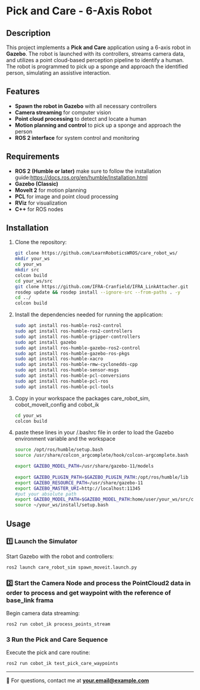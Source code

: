 # Pick and Care - 6-Axis Robot

## Description
This project implements a **Pick and Care** application using a 6-axis robot in **Gazebo**. The robot is launched with its controllers, streams camera data, and utilizes a point cloud-based perception pipeline to identify a human. The robot is programmed to pick up a sponge and approach the identified person, simulating an assistive interaction.

## Features
- **Spawn the robot in Gazebo** with all necessary controllers
- **Camera streaming** for computer vision
- **Point cloud processing** to detect and locate a human
- **Motion planning and control** to pick up a sponge and approach the person
- **ROS 2 interface** for system control and monitoring

## Requirements
- **ROS 2 (Humble or later)** make sure to follow the installation guide:https://docs.ros.org/en/humble/Installation.html
- **Gazebo (Classic)**
- **MoveIt 2** for motion planning
- **PCL** for image and point cloud processing
- **RViz** for visualization
- **C++** for ROS nodes

## Installation

1. Clone the repository:
   ```bash
   git clone https://github.com/LearnRoboticsWROS/care_robot_ws/
   mkdir your_ws
   cd your_ws
   mkdir src
   colcon build
   cd your_ws/src
   git clone https://github.com/IFRA-Cranfield/IFRA_LinkAttacher.git
   rosdep update && rosdep install --ignore-src --from-paths . -y
   cd ../
   colcon build
   ```
2. Install the dependencies needed for running the application:
   ```bash
   sudo apt install ros-humble-ros2-control
   sudo apt install ros-humble-ros2-controllers
   sudo apt install ros-humble-gripper-controllers
   sudo apt install gazebo
   sudo apt install ros-humble-gazebo-ros2-control
   sudo apt install ros-humble-gazebo-ros-pkgs
   sudo apt install ros-humble-xacro
   sudo apt install ros-humble-rmw-cyclonedds-cpp
   sudo apt install ros-humble-sensor-msgs
   sudo apt install ros-humble-pcl-conversions
   sudo apt install ros-humble-pcl-ros
   sudo apt install ros-humble-pcl-tools
   ```

3. Copy in your workspace the packages care_robot_sim, cobot_moveit_config and cobot_ik
   ```bash
   cd your_ws
   colcon build
   ```
4. paste these lines in your /.bashrc file in order to load the Gazebo environment variable and the workspace
   ```bash
   source /opt/ros/humble/setup.bash
   source /usr/share/colcon_argcomplete/hook/colcon-argcomplete.bash

   export GAZEBO_MODEL_PATH=/usr/share/gazebo-11/models
    
   export GAZEBO_PLUGIN_PATH=$GAZEBO_PLUGIN_PATH:/opt/ros/humble/lib
   export GAZEBO_RESOURCE_PATH=/usr/share/gazebo-11
   export GAZEBO_MASTER_URI=http://localhost:11345
   #put your absolute path
   export GAZEBO_MODEL_PATH=$GAZEBO_MODEL_PATH:home/user/your_ws/src/care_robot_sim/models
   source ~/your_ws/install/setup.bash
   ```

## Usage

### 1️⃣ Launch the Simulator
Start Gazebo with the robot and controllers:
```bash
ros2 launch care_robot_sim spawn_moveit.launch.py
```

### 2️⃣ Start the Camera Node and process the PointCloud2 data in order to process and get waypoint with the reference of base_link frama
Begin camera data streaming:
```bash
ros2 run cobot_ik process_points_stream
```

### 3 Run the Pick and Care Sequence
Execute the pick and care routine:
```bash
ros2 run cobot_ik test_pick_care_waypoints
```



---
📧 For questions, contact me at **your.email@example.com**
